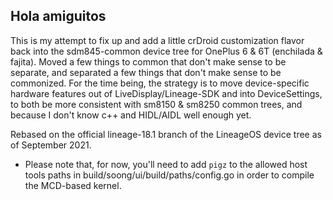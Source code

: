 ## Hola amiguitos

This is my attempt to fix up and add a little crDroid customization flavor back into the sdm845-common device tree for OnePlus 6 & 6T (enchilada & fajita).
Moved a few things to common that don't make sense to be separate, and separated a few things that don't make sense to be commonized.
For the time being, the strategy is to move device-specific hardware features out of LiveDisplay/Lineage-SDK and into DeviceSettings,
to both be more consistent with sm8150 & sm8250 common trees, and because I don't know c++ and HIDL/AIDL well enough yet.

Rebased on the official lineage-18.1 branch of the LineageOS device tree as of September 2021.

* Please note that, for now, you'll need to add `pigz` to the allowed host tools paths in build/soong/ui/build/paths/config.go in order to compile the MCD-based kernel.

